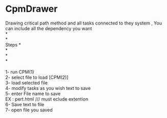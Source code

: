 # CpmDrawer
Drawing critical path method and all tasks connected to they system , You can include all the dependency you want 
<br>
*<br>
*<br>
Steps 
*<br>
*<br>
*<br>
*<br>
<br>
1- run CPM(1)
<br>
2- select file to load [CPM(2)] 
<br>
3- load selected file 
<br>
4- modify tasks as you wish text to save 
<br>
5- enter File name to save 
<br>
EX : pert.html /// must eclude extention
<br>
6- Save text to file 
<br>
7- open file you saved 
 
